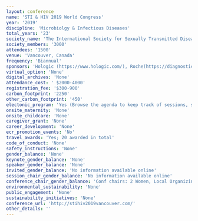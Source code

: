 ```yaml
---
layout: conference 
name: 'STI & HIV 2019 World Congress'
year: '2019'
discipline: 'Microbiolgy & Infectious Diseases'
total_years: '23'
society_name: 'The International Society for Sexually Transmitted Diseases Research; IUSTI'
society_members: '3000'
attendees: '1500'
venue: 'Vancouver, Canada'
frequency: 'Biannual'
sponsors: 'Hologic (https://www.hologic.com/), Roche(https://diagnostics.roche.com/#selectProfile), Abbott (https://www.abbott.com/), BD(https://www.bd.com/en-us), Cepheid (https://www.cepheid.com/us), SD Biosensors(http://www.sdbiosensor.com/xe/)'
virtual_option: 'None'
digital_archives: 'None'
attendance_cost: ' $2000-4000'
registration_fee: '$300-900'
carbon_footprint: '2250'
other_carbon_footprint: '450'
electonic_program: 'Yes (Browse the agenda to keep track of sessions, speakers, exhibitors and sponsors!     View the full scientific program and browse through the abstract presentations     Identify and locate sponsors and exhibitors with the floor plan map!     Connect with other attendees)'
onsite_maternity: 'None'
onsite_childcare: 'None'
caregiver_grant: 'None'
career_development: 'None'
ecr_promotion_events: 'No'
travel_awards: 'Yes; 20 awarded in total'
code_of_conduct: 'None'
safety_instructions: 'None'
gender_balance: 'None'
keynote_gender_balance: 'None'
speaker_gender_balance: 'None'
invited_gender_balance: 'No information available online'
session_chair_gender_balance: 'No information available online'
conference_chair_gender_balance: 'Conf chairs: 2 Women, Local Organizing Committee: 10 Men: 6 Women'
environmental_sustainability: 'None'
public_engagement: 'None'
sustainability_initiatives: 'None'
conference_url: 'http://stihiv2019vancouver.com/'
other_details: ''
---
```

